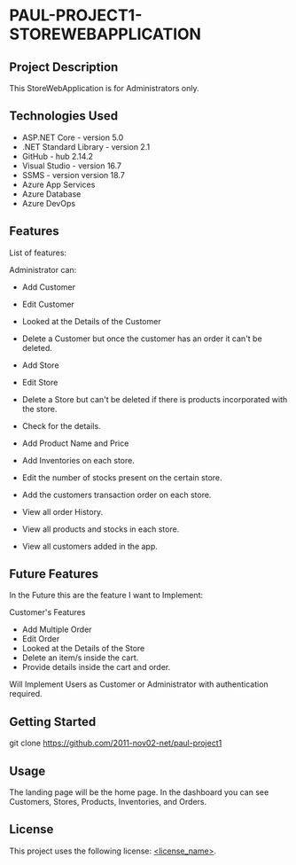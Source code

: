 # PAUL-PROJECT1-STOREWEBAPPLICATION

## Project Description

This StoreWebApplication is for Administrators only.

## Technologies Used

* ASP.NET Core - version 5.0
* .NET Standard Library - version 2.1
* GitHub - hub 2.14.2
* Visual Studio - version 16.7
* SSMS - version version 18.7
* Azure App Services
* Azure Database
* Azure DevOps

## Features

List of features:

Administrator can:
* Add Customer
* Edit Customer
* Looked at the Details of the Customer
* Delete a Customer but once the customer has an order it can't be deleted.

* Add Store
* Edit Store
* Delete a Store but can't be deleted if there is products incorporated with the store.
* Check for the details.

* Add Product Name and Price
* Add Inventories on each store.
* Edit the number of stocks present on the certain store.

* Add the customers transaction order on each store.
* View all order History.
* View all products and stocks in each store.
* View all customers added in the app.

## Future Features
In the Future this are the feature I want to Implement:

Customer's Features
* Add Multiple Order
* Edit Order
* Looked at the Details of the Store
* Delete an item/s inside the cart.
* Provide details inside the cart and order.

Will Implement Users as Customer or Administrator with authentication required.


## Getting Started
   
git clone https://github.com/2011-nov02-net/paul-project1

## Usage

The landing page will be the home page. In the dashboard you can see Customers, Stores, Products, Inventories, and Orders.


## License

This project uses the following license: [<license_name>](<link>).
